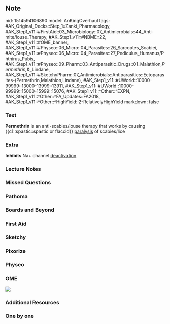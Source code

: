 ## Note
nid: 1514594106890
model: AnKingOverhaul
tags: #AK_Original_Decks::Step_1::Zanki_Pharmacology, #AK_Step1_v11::#FirstAid::03_Microbiology::07_Antimicrobials::44_Anti-mite/louse_Therapy, #AK_Step1_v11::#NBME::22, #AK_Step1_v11::#OME_banner, #AK_Step1_v11::#Physeo::06_Micro::04_Parasites::26_Sarcoptes_Scabiei, #AK_Step1_v11::#Physeo::06_Micro::04_Parasites::27_Pediculus_Humanus/Phthirus_Pubis, #AK_Step1_v11::#Physeo::09_Pharm::03_Antiparasitic_Drugs::01_Malathion,_Permethrin,_&_Lindane, #AK_Step1_v11::#SketchyPharm::07_Antimicrobials::Antiparasitics::Ectoparasites-(Permethrin,Malathion,Lindane), #AK_Step1_v11::#UWorld::10000-99999::13000-13999::13911, #AK_Step1_v11::#UWorld::10000-99999::15000-15999::15076, #AK_Step1_v11::^Other::^EXPN, #AK_Step1_v11::^Other::^FA_Updates::FA2018, #AK_Step1_v11::^Other::^HighYield::2-RelativelyHighYield
markdown: false

### Text
<b>Permethrin</b> is an anti-scabies/louse therapy that works by
causing {{c1::spastic::spastic or flaccid}} <u>paralysis</u> of
scabies/lice

### Extra
<div>
  <b>Inhibits</b> Na+ channel <u>deactivation</u>
</div>

### Lecture Notes


### Missed Questions


### Pathoma


### Boards and Beyond


### First Aid


### Sketchy


### Pixorize


### Physeo


### OME
<div class="ome-widget">
  <a href="https://onlinemeded.org?ref=anki"><img src=
  "_OME_AnkiFlashcards_General_4.png"></a>
</div>

### Additional Resources


### One by one

